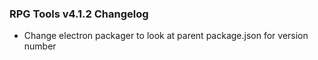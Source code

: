  ### RPG Tools v4.1.2 Changelog
 - Change electron packager to look at parent package.json for version number